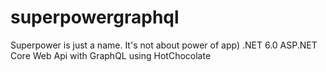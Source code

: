 # superpowergraphql
Superpower is just a name. It's not about power of app)
.NET 6.0 ASP.NET Core Web Api with GraphQL using HotChocolate
